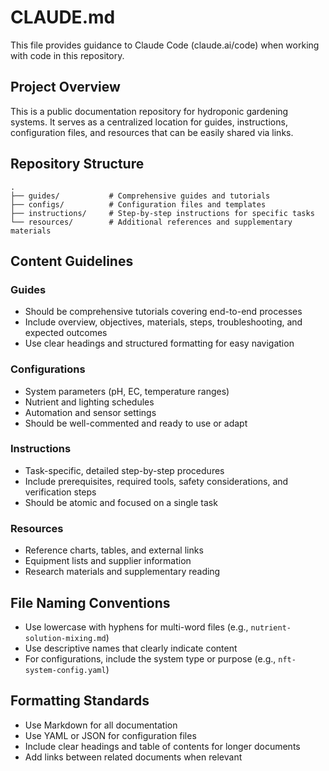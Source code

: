 # CLAUDE.md

This file provides guidance to Claude Code (claude.ai/code) when working with code in this repository.

## Project Overview

This is a public documentation repository for hydroponic gardening systems. It serves as a centralized location for guides, instructions, configuration files, and resources that can be easily shared via links.

## Repository Structure

```
.
├── guides/           # Comprehensive guides and tutorials
├── configs/          # Configuration files and templates
├── instructions/     # Step-by-step instructions for specific tasks
└── resources/        # Additional references and supplementary materials
```

## Content Guidelines

### Guides
- Should be comprehensive tutorials covering end-to-end processes
- Include overview, objectives, materials, steps, troubleshooting, and expected outcomes
- Use clear headings and structured formatting for easy navigation

### Configurations
- System parameters (pH, EC, temperature ranges)
- Nutrient and lighting schedules
- Automation and sensor settings
- Should be well-commented and ready to use or adapt

### Instructions
- Task-specific, detailed step-by-step procedures
- Include prerequisites, required tools, safety considerations, and verification steps
- Should be atomic and focused on a single task

### Resources
- Reference charts, tables, and external links
- Equipment lists and supplier information
- Research materials and supplementary reading

## File Naming Conventions

- Use lowercase with hyphens for multi-word files (e.g., `nutrient-solution-mixing.md`)
- Use descriptive names that clearly indicate content
- For configurations, include the system type or purpose (e.g., `nft-system-config.yaml`)

## Formatting Standards

- Use Markdown for all documentation
- Use YAML or JSON for configuration files
- Include clear headings and table of contents for longer documents
- Add links between related documents when relevant
